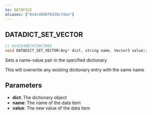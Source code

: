 ```yaml
---
ns: DATAFILE
aliases: ["0x4cd49b76338c7dee"]
---
```

## DATADICT_SET_VECTOR

```c
// 0x4CD49B76338C7DEE
void DATADICT_SET_VECTOR(Any* dict, string name, Vector3 value);
```

Sets a name-value pair in the specified dictionary

This will overwrite any existing dictionary entry with the same name


## Parameters
* **dict**: The dictionary object
* **name**: The name of the data item
* **value**: The new value of the data item
